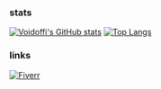 ### stats
[![Voidoffi's GitHub stats](https://github-readme-stats.vercel.app/api?username=Voidoffi&show_icons=true&theme=cobalt)](https://github.com/anuraghazra/github-readme-stats)
[![Top Langs](https://github-readme-stats.vercel.app/api/top-langs/?username=Voidoffi&layout=compact&theme=merko)](https://github.com/anuraghazra/github-readme-stats)

### links
[![Fiverr](https://img.shields.io/static/v1?label=%20&message=Fiverr&color=success&style=flat)](https://www.fiverr.com/silensteam?up_rollout=true)
<!--
**Voidoffi/Voidoffi** is a ✨ _special_ ✨ repository because its `README.md` (this file) appears on your GitHub profile.

Here are some ideas to get you started:

- 🔭 I’m currently working on ...
- 🌱 I’m currently learning ...
- 👯 I’m looking to collaborate on ...
- 🤔 I’m looking for help with ...
- 💬 Ask me about ...
- 📫 How to reach me: ...
- 😄 Pronouns: ...
- ⚡ Fun fact: ...
-->
